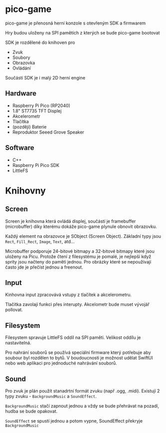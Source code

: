 # pico-game
pico-game je přenosná herní konzole s otevřeným SDK a firmwarem

Hry budou uloženy na SPI pamětích z kterých se bude pico-game bootovat

SDK je rozdělené do knihoven pro
- Zvuk
- Soubory
- Obrazovka
- Ovládání

Součástí SDK je i malý 2D herní engine

## Hardware
- Raspberry Pi Pico (RP2040)
- 1.8" ST7735 TFT Displej
- Akcelerometr
- Tlačítka
- (později) Baterie
- Reproduktor Seeed Grove Speaker

## Software
- C++
- Raspberry Pi Pico SDK
- LittleFS

# Knihovny

## Screen
Screen je knihovna která ovládá displej, součástí je framebuffer (microbuffer) díky kterému dokáže pico-game plynule obnovit obrazovku.

Každý element na obrazovce je SObject (Screen Object). Základní typy jsou `Rect`, `Fill_Rect`, `Image`, `Text`, atd... 

Microbuffer podporuje 24-bitové bitmapy a 32-bitové bitmapy které jsou uloženy na Picu. Protože čtení z filesystému je pomalé, je nejlepší když sprity jsou načteny do paměti jednou. Pro obrázky které se nepoužívají často jde je přečíst jednou a freenout.

## Input
Kinhovna input zpracovává vstupy z tlačítek a akcelerometru.

Tlačítka zavolají funkci přes interupty. Akcelometr bude muset vývojář pollovat.

## Filesystem

Filesystem spravuje LittleFS oddíl na SPI paměti. Velikost oddílu je nastavitelná. 

Pro nahrání souborů se používá speciální firmware který potřebuje aby soubour byl rozdělen to bytů. V boudoucnosti je možnost udělat SwiftUI nebo web aplikaci pro jednoduché nahrávání souborů.

## Sound

Pro zvuk je plán použít stanadrtní formát zvuku (např .ogg, .midi). Existují 2 typy zvuku - `BackgroundMusic` a `SoundEffect`. 

`BackgroundMusic` stačí zapnout jednou a vždy se bude přehrávat na pozadí, hudba se bude opakovat.

`SoundEffect` se spustí jednou a potom vypne, SoundEffect překryje `BackgroundMusic`
